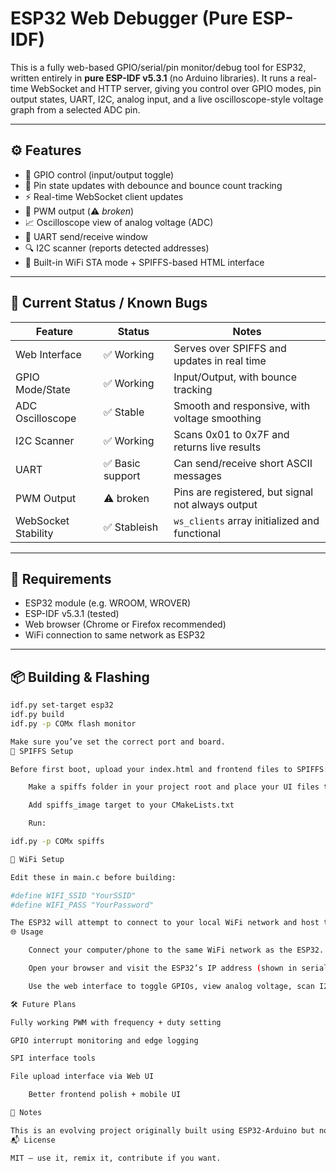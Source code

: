 # ESP32 Web Debugger (Pure ESP-IDF)

This is a fully web-based GPIO/serial/pin monitor/debug tool for ESP32, written entirely in **pure ESP-IDF v5.3.1** (no Arduino libraries). It runs a real-time WebSocket and HTTP server, giving you control over GPIO modes, pin output states, UART, I2C, analog input, and a live oscilloscope-style voltage graph from a selected ADC pin.

---

## ⚙️ Features

- 🔌 GPIO control (input/output toggle)
- 🔄 Pin state updates with debounce and bounce count tracking
- ⚡ Real-time WebSocket client updates
- 🧲 PWM output (⚠️ *broken*)
- 📈 Oscilloscope view of analog voltage (ADC)
- 🔧 UART send/receive window
- 🔍 I2C scanner (reports detected addresses)
- 📡 Built-in WiFi STA mode + SPIFFS-based HTML interface

---

## 🧪 Current Status / Known Bugs

| Feature            | Status           | Notes                                             |
|--------------------|------------------|--------------------------------------------------|
| Web Interface      | ✅ Working        | Serves over SPIFFS and updates in real time     |
| GPIO Mode/State    | ✅ Working        | Input/Output, with bounce tracking               |
| ADC Oscilloscope   | ✅ Stable         | Smooth and responsive, with voltage smoothing    |
| I2C Scanner        | ✅ Working        | Scans 0x01 to 0x7F and returns live results      |
| UART               | ✅ Basic support  | Can send/receive short ASCII messages            |
| PWM Output         | ⚠️ broken         | Pins are registered, but signal not always output |
| WebSocket Stability| ✅ Stableish      | `ws_clients` array initialized and functional    |

---

## 🔧 Requirements

- ESP32 module (e.g. WROOM, WROVER)
- ESP-IDF v5.3.1 (tested)
- Web browser (Chrome or Firefox recommended)
- WiFi connection to same network as ESP32

---

## 📦 Building & Flashing

```bash
idf.py set-target esp32
idf.py build
idf.py -p COMx flash monitor

Make sure you’ve set the correct port and board.
📁 SPIFFS Setup

Before first boot, upload your index.html and frontend files to SPIFFS:

    Make a spiffs folder in your project root and place your UI files there (e.g., index.html, style.css, etc.)

    Add spiffs_image target to your CMakeLists.txt

    Run:

idf.py -p COMx spiffs

📡 WiFi Setup

Edit these in main.c before building:

#define WIFI_SSID "YourSSID"
#define WIFI_PASS "YourPassword"

The ESP32 will attempt to connect to your local WiFi network and host the server. The IP address will be printed to serial output after boot.
🌐 Usage

    Connect your computer/phone to the same WiFi network as the ESP32.

    Open your browser and visit the ESP32’s IP address (shown in serial monitor).

    Use the web interface to toggle GPIOs, view analog voltage, scan I2C devices, or send UART commands.

🛠 Future Plans

Fully working PWM with frequency + duty setting

GPIO interrupt monitoring and edge logging

SPI interface tools

File upload interface via Web UI

    Better frontend polish + mobile UI

📎 Notes

This is an evolving project originally built using ESP32-Arduino but now rewritten fully in ESP-IDF for performance, control, and stability. While still buggy in some areas (notably PWM), most features are already functional and usable. More stability improvements and frontend tools are coming soon.
📬 License

MIT — use it, remix it, contribute if you want.

